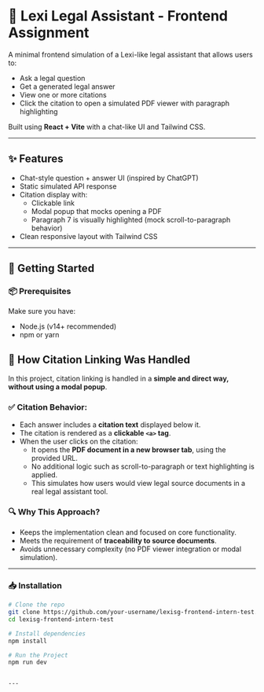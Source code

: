 # 🧠 Lexi Legal Assistant - Frontend Assignment

A minimal frontend simulation of a Lexi-like legal assistant that allows users to:

- Ask a legal question
- Get a generated legal answer
- View one or more citations
- Click the citation to open a simulated PDF viewer with paragraph highlighting

Built using **React + Vite** with a chat-like UI and Tailwind CSS.

---

## ✨ Features

- Chat-style question + answer UI (inspired by ChatGPT)
- Static simulated API response
- Citation display with:
  - Clickable link
  - Modal popup that mocks opening a PDF
  - Paragraph 7 is visually highlighted (mock scroll-to-paragraph behavior)
- Clean responsive layout with Tailwind CSS

---

## 🚀 Getting Started

### 📦 Prerequisites

Make sure you have:

- Node.js (v14+ recommended)
- npm or yarn


## 🔗 How Citation Linking Was Handled

In this project, citation linking is handled in a **simple and direct way, without using a modal popup**.

### ✅ Citation Behavior:

- Each answer includes a **citation text** displayed below it.
- The citation is rendered as a **clickable `<a>` tag**.
- When the user clicks on the citation:
  - It opens the **PDF document in a new browser tab**, using the provided URL.
  - No additional logic such as scroll-to-paragraph or text highlighting is applied.
  - This simulates how users would view legal source documents in a real legal assistant tool.

### 🔍 Why This Approach?

- Keeps the implementation clean and focused on core functionality.
- Meets the requirement of **traceability to source documents**.
- Avoids unnecessary complexity (no PDF viewer integration or modal simulation).


---

### 📥 Installation

```bash
# Clone the repo
git clone https://github.com/your-username/lexisg-frontend-intern-test.git](https://github.com/Gaurav22-github/Lexisg-frontend-intern-test.git
cd lexisg-frontend-intern-test

# Install dependencies
npm install

# Run the Project
npm run dev


---


